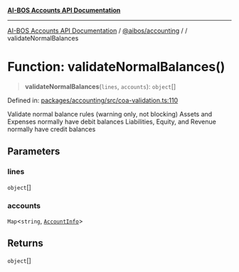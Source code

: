 [**AI-BOS Accounts API Documentation**](../../../README.md)

***

[AI-BOS Accounts API Documentation](../../../README.md) / [@aibos/accounting](../README.md) / [](../README.md) / validateNormalBalances

# Function: validateNormalBalances()

> **validateNormalBalances**(`lines`, `accounts`): `object`[]

Defined in: [packages/accounting/src/coa-validation.ts:110](https://github.com/pohlai88/accounts/blob/48103fb36d28b2b9bfb33472b6de2f719773cde9/packages/accounting/src/coa-validation.ts#L110)

Validate normal balance rules (warning only, not blocking)
Assets and Expenses normally have debit balances
Liabilities, Equity, and Revenue normally have credit balances

## Parameters

### lines

`object`[]

### accounts

`Map`\<`string`, [`AccountInfo`](../../db/interfaces/AccountInfo.md)\>

## Returns

`object`[]

